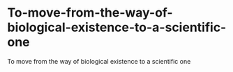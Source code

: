# To-move-from-the-way-of-biological-existence-to-a-scientific-one
To move from the way of biological existence to a scientific one
